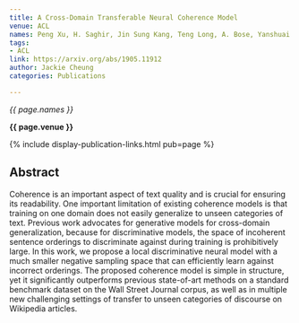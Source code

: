 ```yaml
---
title: A Cross-Domain Transferable Neural Coherence Model
venue: ACL
names: Peng Xu, H. Saghir, Jin Sung Kang, Teng Long, A. Bose, Yanshuai Cao, J. Cheung
tags:
- ACL
link: https://arxiv.org/abs/1905.11912
author: Jackie Cheung
categories: Publications

---
```


*{{ page.names }}*

**{{ page.venue }}**

{% include display-publication-links.html pub=page %}

## Abstract

Coherence is an important aspect of text quality and is crucial for ensuring its readability. One important limitation of existing coherence models is that training on one domain does not easily generalize to unseen categories of text. Previous work advocates for generative models for cross-domain generalization, because for discriminative models, the space of incoherent sentence orderings to discriminate against during training is prohibitively large. In this work, we propose a local discriminative neural model with a much smaller negative sampling space that can efficiently learn against incorrect orderings. The proposed coherence model is simple in structure, yet it significantly outperforms previous state-of-art methods on a standard benchmark dataset on the Wall Street Journal corpus, as well as in multiple new challenging settings of transfer to unseen categories of discourse on Wikipedia articles.